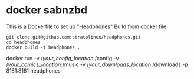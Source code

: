 # docker sabnzbd
This is a Dockerfile to set up "Headphones"
Build from docker file
```
git clone git@github.com:stratolinux/headphones.git
cd headphones
docker build -t headphones .
```
docker run -v /*your_config_location*:/config -v /*your_comics_location*:/music -v /*your_downloads_location*:/downloads -p 8181:8181 headphones
